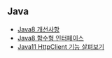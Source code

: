 ## Java

- [Java8 개선사항](https://blog.fupfin.com/?p=27)
- [Java8 함수형 인터페이스](https://multifrontgarden.tistory.com/125)
- [Java11 HttpClient 기능 살펴보기](https://lts0606.tistory.com/455)

